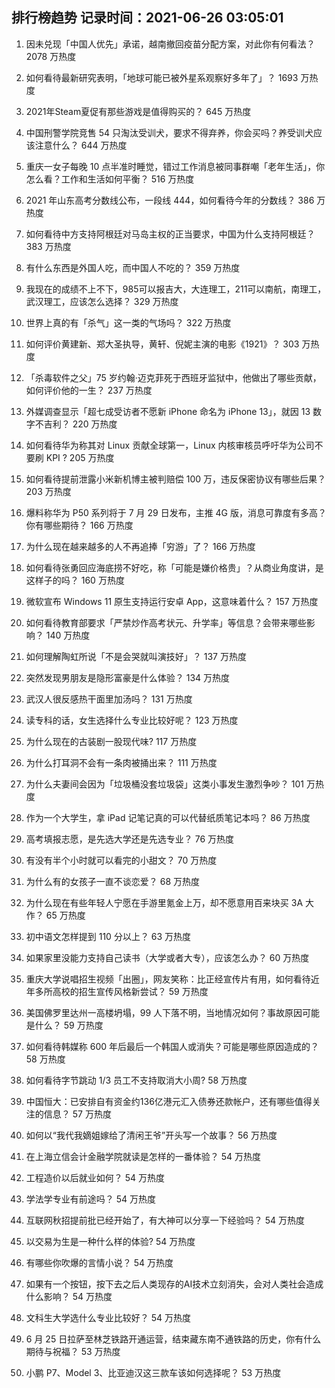 
## 排行榜趋势 记录时间：2021-06-26 03:05:01
  
  1. 因未兑现「中国人优先」承诺，越南撤回疫苗分配方案，对此你有何看法？ 2078 万热度
    
  2. 如何看待最新研究表明，「地球可能已被外星系观察好多年了」？ 1693 万热度
    
  3. 2021年Steam夏促有那些游戏是值得购买的？ 645 万热度
    
  4. 中国刑警学院竞售 54 只淘汰受训犬，要求不得弃养，你会买吗？养受训犬应该注意什么？ 644 万热度
    
  5. 重庆一女子每晚 10 点半准时睡觉，错过工作消息被同事群嘲「老年生活」，你怎么看？工作和生活如何平衡？ 516 万热度
    
  6. 2021 年山东高考分数线公布，一段线 444，如何看待今年的分数线？ 386 万热度
    
  7. 如何看待中方支持阿根廷对马岛主权的正当要求，中国为什么支持阿根廷？ 383 万热度
    
  8. 有什么东西是外国人吃，而中国人不吃的？ 359 万热度
    
  9. 我现在的成绩不上不下，985可以报吉大，大连理工，211可以南航，南理工，武汉理工，应该怎么选择？ 329 万热度
    
  10. 世界上真的有「杀气」这一类的气场吗？ 322 万热度
    
  11. 如何评价黄建新、郑大圣执导，黄轩、倪妮主演的电影《1921》？ 303 万热度
    
  12. 「杀毒软件之父」75 岁约翰·迈克菲死于西班牙监狱中，他做出了哪些贡献，如何评价他的一生？ 237 万热度
    
  13. 外媒调查显示「超七成受访者不愿新 iPhone 命名为 iPhone 13」，就因 13 数字不吉利？ 220 万热度
    
  14. 如何看待华为称其对 Linux 贡献全球第一，Linux 内核审核员呼吁华为公司不要刷 KPI ? 205 万热度
    
  15. 如何看待提前泄露小米新机博主被判赔偿 100 万，违反保密协议有哪些后果？ 203 万热度
    
  16. 爆料称华为 P50 系列将于 7 月 29 日发布，主推 4G 版，消息可靠度有多高？你有哪些期待？ 166 万热度
    
  17. 为什么现在越来越多的人不再追捧「穷游」了？ 166 万热度
    
  18. 如何看待张勇回应海底捞不好吃，称「可能是嫌价格贵」？从商业角度讲，是这样子的吗？ 160 万热度
    
  19. 微软宣布 Windows 11 原生支持运行安卓 App，这意味着什么？ 157 万热度
    
  20. 如何看待教育部要求「严禁炒作高考状元、升学率」等信息？会带来哪些影响？ 140 万热度
    
  21. 如何理解陶虹所说「不是会哭就叫演技好」？ 137 万热度
    
  22. 突然发现男朋友是隐形富豪是什么体验？ 134 万热度
    
  23. 武汉人很反感热干面里加汤吗？ 131 万热度
    
  24. 读专科的话，女生选择什么专业比较好呢？ 123 万热度
    
  25. 为什么现在的古装剧一股现代味? 117 万热度
    
  26. 为什么打耳洞不会有一条肉被捅出来？ 111 万热度
    
  27. 为什么夫妻间会因为「垃圾桶没套垃圾袋」这类小事发生激烈争吵？ 101 万热度
    
  28. 作为一个大学生，拿 iPad 记笔记真的可以代替纸质笔记本吗？ 86 万热度
    
  29. 高考填报志愿，是先选大学还是先选专业？ 76 万热度
    
  30. 有没有半个小时就可以看完的小甜文？ 70 万热度
    
  31. 为什么有的女孩子一直不谈恋爱？ 68 万热度
    
  32. 为什么现在有些年轻人宁愿在手游里氪金上万，却不愿意用百来块买 3A 大作？ 65 万热度
    
  33. 初中语文怎样提到 110 分以上？ 63 万热度
    
  34. 如果家里没能力支持自己读书（大学或者大专），应该怎么办？ 60 万热度
    
  35. 重庆大学说唱招生视频「出圈」，网友笑称：比正经宣传片有用，如何看待近年多所高校的招生宣传风格新尝试？ 59 万热度
    
  36. 美国佛罗里达州一高楼坍塌，99 人下落不明，当地情况如何？事故原因可能是什么？ 59 万热度
    
  37. 如何看待韩媒称 600 年后最后一个韩国人或消失？可能是哪些原因造成的？ 58 万热度
    
  38. 如何看待字节跳动 1/3 员工不支持取消大小周? 58 万热度
    
  39. 中国恒大：已安排自有资金约136亿港元汇入债券还款帐户，还有哪些值得关注的信息？ 57 万热度
    
  40. 如何以“我代我嫡姐嫁给了清闲王爷”开头写一个故事？ 56 万热度
    
  41. 在上海立信会计金融学院就读是怎样的一番体验？ 54 万热度
    
  42. 工程造价以后就业如何？ 54 万热度
    
  43. 学法学专业有前途吗？ 54 万热度
    
  44. 互联网秋招提前批已经开始了，有大神可以分享一下经验吗？ 54 万热度
    
  45. 以交易为生是一种什么样的体验? 54 万热度
    
  46. 有哪些你吹爆的言情小说？ 54 万热度
    
  47. 如果有一个按钮，按下去之后人类现存的AI技术立刻消失，会对人类社会造成什么影响？ 54 万热度
    
  48. 文科生大学选什么专业比较好？ 54 万热度
    
  49. 6 月 25 日拉萨至林芝铁路开通运营，结束藏东南不通铁路的历史，你有什么期待与祝福？ 53 万热度
    
  50. 小鹏 P7、Model 3、比亚迪汉这三款车该如何选择呢？ 53 万热度
    